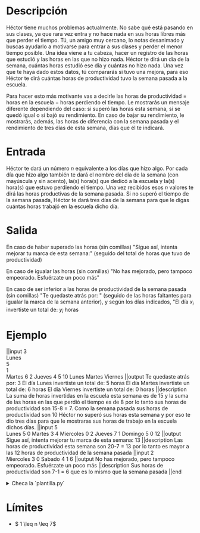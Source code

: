# Descripción

Héctor tiene muchos problemas actualmente. No sabe qué está pasando en sus clases, ya que rara vez entra y no hace nada en sus horas libres más que perder el tiempo. Tú, un amigo muy cercano, lo notas desanimado y buscas ayudarlo a motivarse para entrar a sus clases y perder el menor tiempo posible. Una idea viene a tu cabeza, hacer un registro de las horas que estudió y las horas en las que no hizo nada. Héctor te dirá un día de la semana, cuántas horas estudió ese día y cuántas no hizo nada. Una vez que te haya dado estos datos, tú compararás si tuvo una mejora, para eso Héctor te dirá cuántas horas de productividad tuvo la semana pasada a la escuela.

Para hacer esto más motivante vas a decirle las horas de productividad  $=$ horas en la escuela $-$ horas perdiendo el tiempo. Le mostrarás un mensaje diferente dependiendo del caso: si superó las horas esta semana, si se quedó igual o si bajó su rendimiento. En caso de bajar su rendimiento, le mostrarás, además, las horas de diferencia con la semana pasada y el rendimiento de tres días de esta semana, días que él te indicará.


# Entrada

Héctor te dará un número $n$ equivalente a los días que hizo algo. Por cada día que hizo algo también te dará el nombre del día de la semana (con mayúscula y sin acento), la(s) hora(s) que dedicó a la escuela y la(s) hora(s) que estuvo perdiendo el tiempo. Una vez recibidos esos $n$ valores te dirá las horas productivas de la semana pasada. Si no superó el tiempo de la semana pasada, Héctor te dará tres días de la semana para que le digas cuántas horas trabajó en la escuela dicho día.


# Salida

En caso de haber superado las horas (sin comillas) "Sigue así, intenta mejorar tu marca de esta semana:" (seguido del total de horas que tuvo de productividad)

En caso de igualar las horas (sin comillas) "No has mejorado, pero tampoco empeorado. Esfuérzate un poco más"

En caso de ser inferior a las horas de productividad de la semana pasada (sin comillas) "Te quedaste atrás por: " (seguido de las horas faltantes para igualar la marca de la semana anterior), y según los días indicados,  "El día $x_i$ invertiste un total de: $y_i$ horas



# Ejemplo

||input
3           
Lunes       
5           
1           
Martes
6
2
Jueves
4
5
10
Lunes
Martes
Viernes
||output
Te quedaste atrás por: 3
El día Lunes invertiste un total de: 5 horas
El día Martes invertiste un total de: 6 horas
El día Viernes invertiste un total de: 0 horas
||description
La suma de horas invertidas en la escuela esta semana es de 15 y la suma de las horas en las que perdió el tiempo es de 8 por lo tanto sus horas de productividad son 15-8 = 7. Como la semana pasada sus horas de productividad son 10 Héctor no superó sus horas esta semana y por eso te dio tres días para que le mostraras sus horas de trabajo en la escuela dichos días.
||input
5               
Lunes
5
0
Martes
3
4
Miercoles
0
2
Jueves
7
1
Domingo
5
0
12
||output
Sigue así, intenta mejorar tu marca de esta semana: 13
||description
Las horas de productividad esta semana son 20-7 = 13 por lo tanto es mayor a las 12 horas de productividad de la semana pasada
||input
2           
Miercoles
3
0
Sabado
4
1
6
||output
No has mejorado, pero tampoco empeorado. Esfuérzate un poco más
||description
Sus horas de productividad son 7-1 = 6 que es lo mismo que la semana pasada
||end

<details><summary>Checa la `plantilla.py`</summary>

{{plantilla.py}}

</details>

# Límites

* $ 1 \leq n \leq 7$
